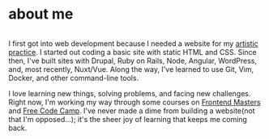 # about me  
` `  
I first got into web development because I needed a website for my [artistic practice](https://williamwhitaker.art). I started out coding a basic site with static HTML and CSS. Since then, I've built sites with Drupal, Ruby on Rails, Node, Angular, WordPress, and, most recently, Nuxt/Vue. Along the way, I've learned to use Git, Vim, Docker, and other command-line tools.  
` `  
I love learning new things, solving problems, and facing new challenges. Right now, I'm working my way through some courses on [Frontend Masters](https://frontendmasters.com/) and [Free Code Camp](https://www.freecodecamp.org). I've never made a dime from building a website(not that I'm opposed...); it's the sheer joy of learning that keeps me coming back.
